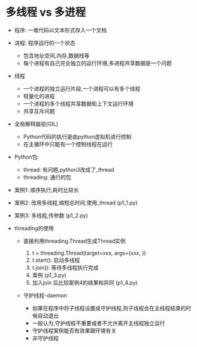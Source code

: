 # 多线程 vs 多进程
- 程序: 一堆代码以文本形式存入一个文档
- 进程: 程序运行的一个状态
	- 包含地址空间,内存,数据栈等
	- 每个进程有自己完全独立的运行环境,多进程共享数据是一个问题

- 线程
	- 一个进程的独立运行片段,一个进程可以有多个线程
	- 轻量化的进程
	- 一个进程的多个线程共享数据和上下文运行环境
	- 共享互斥问题

- 全局解释器锁(GIL)	
	- Python代码的执行是由python虚拟机进行控制
	- 在主循环中只能有一个控制线程在运行

- Python包:
	- thread: 有问题,python3改成了_thread
	- threading: 通行的包

- 案例1: 顺序执行,耗时比较长
- 案例2: 改用多线程,缩短总时间,使用_thread	(p1_1.py)
- 案例3: 多线程,传参数	(p1_2.py)

- threading的使用
	- 直接利用threading.Thread生成Thread实例

		1. t = threading.Thread(target=xxx, args=(xxx, ))
		2. t.start(): 启动多线程
		3. t.join(): 等待多线程执行完成
		4. 案例 (p1_3.py) 
		5. 加入join 后比较案例4的结果和异同	(p1_4.py)
	- 守护线程-daemon
		- 如果在程序中将子线程设置成守护线程,则子线程会在主线程结束的时候自动退出
		- 一般认为,守护线程不重要或者不允许离开主线程独立运行
		- 守护线程案例能否有效果跟环境有关
		- 非守护线程